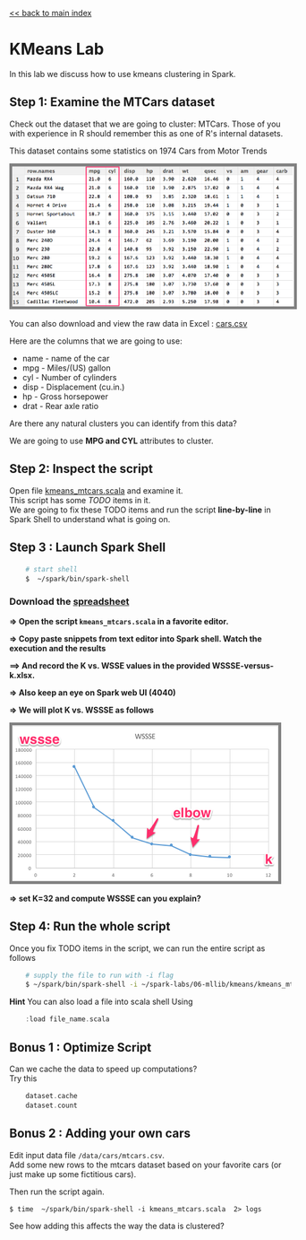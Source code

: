 <link rel='stylesheet' href='../../assets/css/main.css'/>

[<< back to main index](../../README.md)

# KMeans Lab

In this lab we discuss how to use kmeans clustering in Spark.

## Step 1: Examine the MTCars dataset

Check out the dataset that we are going to cluster: MTCars. Those of you
with experience in R should remember this as one of R's internal datasets.

This dataset contains some statistics on 1974 Cars from Motor Trends

<img src="../../assets/images/6.1-cars2.png" style="border: 5px solid grey; max-width:100%;" />

You can also download and view the raw data in Excel : [cars.csv](/data/cars/mtcars_header.csv)

Here are the columns that we are going to use:
* name   - name of the car
*  mpg   - Miles/(US) gallon                        
*  cyl   - Number of cylinders                      
*  disp  - Displacement (cu.in.)                    
*  hp    - Gross horsepower                         
*  drat  - Rear axle ratio            

Are there any natural clusters you can identify from this data?

We are going to use **MPG and CYL** attributes to cluster.

## Step 2: Inspect the script
Open file [kmeans_mtcars.scala](kmeans_mtcars.scala) and examine it.  
This script has some *TODO* items in it.  
We are going to fix these TODO items and run the script **line-by-line** in Spark Shell to understand what is going on.

## Step 3 : Launch Spark Shell
```bash
    # start shell
    $  ~/spark/bin/spark-shell
```
### Download the [spreadsheet](WSSSE-versus-k.xlsx)

**=> Open the script `kmeans_mtcars.scala` in a favorite editor.**  

**=> Copy paste snippets from text editor into Spark shell.  Watch the execution and the results**  

**==> And record the K vs.  WSSE values in the provided WSSSE-versus-k.xlsx.**  

**=> Also keep an eye on Spark web UI (4040)**

**=> We will plot K vs. WSSSE as follows**

<img src="../../assets/images/6.1-wssse-vs-k.png" style="border: 5px solid grey; max-width:100%;" />

**=> set K=32 and compute WSSSE can you explain?**

## Step 4: Run the whole script
Once you fix TODO items in the script, we can run the entire script as follows

```bash
    # supply the file to run with -i flag
    $ ~/spark/bin/spark-shell -i ~/spark-labs/06-mllib/kmeans/kmeans_mtcars.scala
```

**Hint**
You can also load a file into scala shell Using
```scala
    :load file_name.scala
```

## Bonus 1 : Optimize Script
Can we cache the data to speed up computations?  
Try this
```scala
    dataset.cache
    dataset.count
```

## Bonus 2 : Adding your own cars
Edit input data file `/data/cars/mtcars.csv`.  
Add some new rows to the mtcars dataset based on your favorite cars (or just
make up some fictitious cars).

Then run the script again.
```
$ time  ~/spark/bin/spark-shell -i kmeans_mtcars.scala  2> logs
```

See how adding this affects the way the data is clustered?
